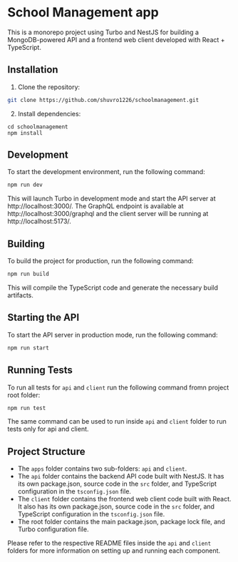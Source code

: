 # School Management app

This is a monorepo project using Turbo and NestJS for building a MongoDB-powered API and a frontend web client developed with React + TypeScript.

## Installation

1. Clone the repository:
```bash
git clone https://github.com/shuvro1226/schoolmanagement.git
```
2. Install dependencies:
```
cd schoolmanagement
npm install
```
## Development

To start the development environment, run the following command:
```bash
npm run dev
```
This will launch Turbo in development mode and start the API server at http://localhost:3000/. The GraphQL endpoint is available at http://localhost:3000/graphql and the client server will be running at http://localhost:5173/.

## Building

To build the project for production, run the following command:
```bash
npm run build
```
This will compile the TypeScript code and generate the necessary build artifacts.

## Starting the API

To start the API server in production mode, run the following command:
```bash
npm run start
```

## Running Tests

To run all tests for `api` and `client` run the following command fromn project root folder:
```bash
npm run test
```

The same command can be used to run inside `api` and `client` folder to run tests only for api and client.

## Project Structure

- The `apps` folder contains two sub-folders: `api` and `client`.
- The `api` folder contains the backend API code built with NestJS. It has its own package.json, source code in the `src` folder, and TypeScript configuration in the `tsconfig.json` file.
- The `client` folder contains the frontend web client code built with React. It also has its own package.json, source code in the `src` folder, and TypeScript configuration in the `tsconfig.json` file.
- The root folder contains the main package.json, package lock file, and Turbo configuration file.

Please refer to the respective README files inside the `api` and `client` folders for more information on setting up and running each component.


